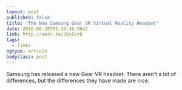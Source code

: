 ```yaml
---
layout: post 
published: false 
title: "The New Samsung Gear VR Virtual Reality Headset" 
date: 2016-08-20T05:15:36.984Z 
link: http://amzn.to/2bsIxz8 
tags:
  - links
ogtype: article 
bodyclass: post 
---
```


Samsung has released a new Gear VR headset. There aren't a lot of differences, but the differences they have made are nice.

